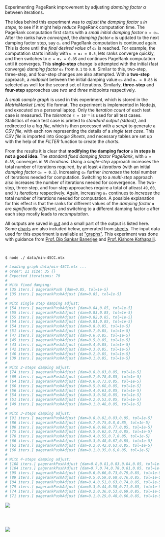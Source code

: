 Experimenting PageRank improvement by adjusting *damping factor α* between iterations.

The idea behind this experiment was to *adjust the damping factor* `α`
*in steps*, to see if it might help *reduce* PageRank computation time.
The PageRank computation first starts with a *small initial damping factor*
`α = α₀`. After the ranks have *converged*, the *damping factor* `α` is
updated to the next damping factor step, say `α₁` and PageRank computation
is continued again. This is done until the *final desired value* of `αₑ` is
reached. For example, the computation starts initially with `α = α₀ = 0.5`,
lets ranks converge quickly, and then switches to `α = αₑ = 0.85` and
continues PageRank computation until it converges. This **single-step**
change is attempted with the initial (fast converge) *damping factor* `α₀`
from `0.1` to `0.8`. Similar to this, two-step, three-step, and four-step
changes are also attempted. With a **two-step** approach, a *midpoint*
between the initial damping value `α₀` and `αₑ = 0.85` is selected as
well for the second set of iterations. Similarly, **three-step** and
**four-step** approaches use *two* and *three* midpoints respectively.

A *small sample graph* is used in this experiment, which is stored in
the *MatrixMarket (.mtx)* file format. The experiment is implemented in
Node.js, and executed on a personal laptop. Only the *iteration count*
of each test case is measured. The *tolerance* `τ = 10⁻⁵` is used for
all test cases. Statistics of each test case is printed to *standard*
*output (stdout)*, and redirected to a *log file*, which is then processed
with a *script* to generate a *CSV file*, with each row representing the
details of a *single test case*. This *CSV file* is imported into *Google*
*Sheets*, and necessary tables are set up with the help of the *FILTER*
function to create the *charts*.

From the results it is clear that **modifying the damping factor** `α`
**in steps is not a good idea**. The *standard fixed damping factor*
*PageRank*, with `α = 0.85`, converges in `35` *iterations*. Using a
*single-step* approach increases the total number of iterations required,
by at least `4` *iterations* (with an initial *damping factor* `α₀ = 0.1`).
Increasing `α₀` further *increases* the total number of iterations needed
for computation. Switching to a *multi-step* approach also increases the
number of iterations needed for convergence. The two-step, three-step,
and four-step approaches require a total of atleast `49`, `60`, and `71`
*iterations* respectively. Again, increasing `α₀` continues to *increase*
the total number of iterations needed for computation. A possible
explanation for this effect is that the ranks for different values of
the *damping factor* `α` are *significantly different*, and switching
to a different damping factor `α` after each step mostly leads to
*recomputation*.

All outputs are saved in [out](out/) and a small part of the output is listed
here. Some [charts] are also included below, generated from [sheets]. The input
data used for this experiment is available at ["graphs"]. This experiment was
done with guidance from [Prof. Dip Sankar Banerjee] and [Prof. Kishore Kothapalli].

<br>

```bash
$ node ./ data/min-4SCC.mtx

# Loading graph data/min-4SCC.mtx ...
# order: 21 size: 35 {}
# Expected iterations: 70
#
# With fixed damping:
# [35 iters.] pagerankPush {dam=0.85, tol=1e-5}
# [35 iters.] pagerankPushAdjust {dam=0.85, tol=1e-5}
#
# With single step damping adjust:
# [54 iters.] pagerankPushAdjust {dam=0.84,0.85, tol=1e-5}
# [55 iters.] pagerankPushAdjust {dam=0.83,0.85, tol=1e-5}
# [55 iters.] pagerankPushAdjust {dam=0.82,0.85, tol=1e-5}
# [54 iters.] pagerankPushAdjust {dam=0.81,0.85, tol=1e-5}
# [54 iters.] pagerankPushAdjust {dam=0.8,0.85, tol=1e-5}
# [51 iters.] pagerankPushAdjust {dam=0.7,0.85, tol=1e-5}
# [47 iters.] pagerankPushAdjust {dam=0.6,0.85, tol=1e-5}
# [45 iters.] pagerankPushAdjust {dam=0.5,0.85, tol=1e-5}
# [43 iters.] pagerankPushAdjust {dam=0.4,0.85, tol=1e-5}
# [42 iters.] pagerankPushAdjust {dam=0.3,0.85, tol=1e-5}
# [40 iters.] pagerankPushAdjust {dam=0.2,0.85, tol=1e-5}
# [39 iters.] pagerankPushAdjust {dam=0.1,0.85, tol=1e-5}
#
# With 2-steps damping adjust:
# [74 iters.] pagerankPushAdjust {dam=0.8,0.83,0.85, tol=1e-5}
# [69 iters.] pagerankPushAdjust {dam=0.7,0.78,0.85, tol=1e-5}
# [64 iters.] pagerankPushAdjust {dam=0.6,0.73,0.85, tol=1e-5}
# [60 iters.] pagerankPushAdjust {dam=0.5,0.68,0.85, tol=1e-5}
# [56 iters.] pagerankPushAdjust {dam=0.4,0.63,0.85, tol=1e-5}
# [54 iters.] pagerankPushAdjust {dam=0.3,0.58,0.85, tol=1e-5}
# [51 iters.] pagerankPushAdjust {dam=0.2,0.53,0.85, tol=1e-5}
# [49 iters.] pagerankPushAdjust {dam=0.1,0.48,0.85, tol=1e-5}
#
# With 3-steps damping adjust:
# [91 iters.] pagerankPushAdjust {dam=0.8,0.82,0.83,0.85, tol=1e-5}
# [86 iters.] pagerankPushAdjust {dam=0.7,0.75,0.8,0.85, tol=1e-5}
# [80 iters.] pagerankPushAdjust {dam=0.6,0.68,0.77,0.85, tol=1e-5}
# [75 iters.] pagerankPushAdjust {dam=0.5,0.62,0.73,0.85, tol=1e-5}
# [70 iters.] pagerankPushAdjust {dam=0.4,0.55,0.7,0.85, tol=1e-5}
# [66 iters.] pagerankPushAdjust {dam=0.3,0.48,0.67,0.85, tol=1e-5}
# [62 iters.] pagerankPushAdjust {dam=0.2,0.42,0.63,0.85, tol=1e-5}
# [60 iters.] pagerankPushAdjust {dam=0.1,0.35,0.6,0.85, tol=1e-5}
#
# With 4-steps damping adjust:
# [108 iters.] pagerankPushAdjust {dam=0.8,0.81,0.83,0.84,0.85, tol=1e-5}
# [104 iters.] pagerankPushAdjust {dam=0.7,0.74,0.78,0.81,0.85, tol=1e-5}
# [95 iters.] pagerankPushAdjust {dam=0.6,0.66,0.73,0.79,0.85, tol=1e-5}
# [89 iters.] pagerankPushAdjust {dam=0.5,0.59,0.68,0.76,0.85, tol=1e-5}
# [84 iters.] pagerankPushAdjust {dam=0.4,0.51,0.63,0.74,0.85, tol=1e-5}
# [79 iters.] pagerankPushAdjust {dam=0.3,0.44,0.58,0.71,0.85, tol=1e-5}
# [74 iters.] pagerankPushAdjust {dam=0.2,0.36,0.53,0.69,0.85, tol=1e-5}
# [71 iters.] pagerankPushAdjust {dam=0.1,0.29,0.48,0.66,0.85, tol=1e-5}
```

[![](https://i.imgur.com/UAbQTQW.png)][sheetp]

<br>
<br>

[![](https://i.imgur.com/XPKV828.jpg)](https://www.youtube.com/watch?v=J3sfsP9W048)

[Prof. Dip Sankar Banerjee]: https://sites.google.com/site/dipsankarban/
[Prof. Kishore Kothapalli]: https://cstar.iiit.ac.in/~kkishore/
[Deeper Inside PageRank]: https://www.slideshare.net/SubhajitSahu/deeper-inside-PageRank-notes
["graphs"]: https://github.com/puzzlef/graphs
[charts]: https://photos.app.goo.gl/G8Q6WSUn6pebH49VA
[sheets]: https://docs.google.com/spreadsheets/d/1ksTlhtzloh1HAvNoiWvmnP00FIyE9MZkGwMeyuEUjaI/edit?usp=sharing
[sheetp]: https://docs.google.com/spreadsheets/d/e/2PACX-1vTZRQRMgWnenPfVvz7KPCHmh4WuZm7wVviWx*EtpPhJIItKevIAoJMP7eM-tycdlhBd9k21Mb5Qp3DD/pubhtml
